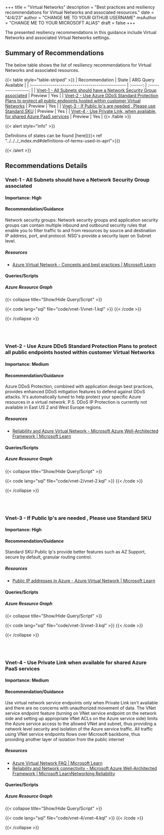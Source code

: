 +++
title = "Virtual Networks"
description = "Best practices and resiliency recommendations for Virtual Networks and associated resources."
date = "4/4/23"
author = "CHANGE ME TO YOUR GITHUB USERNAME"
msAuthor = "CHANGE ME TO YOUR MICROSOFT ALIAS"
draft = false
+++

The presented resiliency recommendations in this guidance include Virtual Networks and associated Virtual Networks settings.

## Summary of Recommendations

The below table shows the list of resiliency recommendations for Virtual Networks and associated resources.

{{< table style="table-striped" >}}
| Recommendation                                    |  State   | ARG Query Available |
| :------------------------------------------------ | :------: | :-----------------: |
| [Vnet-1 - All Subnets should have a Network Security Group associated](#vnet-1---all-subnets-should-have-a-network-security-group-associated) | Preview  |         Yes         |
| [Vnet-2 - Use Azure DDoS Standard Protection Plans to protect all public endpoints hosted within customer Virtual Networks](#vnet-2---use-azure-ddos-standard-protection-plans-to-protect-all-public-endpoints-hosted-within-customer-virtual-networks) | Preview |         Yes          |
| [Vnet-3 - If Public Ip's are needed , Please use Standard SKU](#vnet-3---if-public-ips-are-needed--please-use-standard-sku) | Preview  |         Yes         |
| [Vnet-4 - Use Private Link, when available, for shared Azure PaaS services](#vnet-4---use-private-link-when-available-for-shared-azure-paas-services) | Preview  |         Yes         |
{{< /table >}}

{{< alert style="info" >}}

Definitions of states can be found [here]({{< ref "../../../_index.md#definitions-of-terms-used-in-aprl">}})

{{< /alert >}}

## Recommendations Details

### Vnet-1 - All Subnets should have a Network Security Group associated

#### Importance: High

#### Recommendation/Guidance

Network security groups: Network security groups and application security groups can contain multiple inbound and outbound security rules that enable you to filter traffic to and from resources by source and destination IP address, port, and protocol. NSG's provide a security layer on Subnet level.

##### Resources

- [Azure Virtual Network - Concepts and best practices | Microsoft Learn](https://learn.microsoft.com/en-us/azure/virtual-network/concepts-and-best-practices)

#### Queries/Scripts

##### Azure Resource Graph

{{< collapse title="Show/Hide Query/Script" >}}

{{< code lang="sql" file="code/vnet-1/vnet-1.kql" >}} {{< /code >}}

{{< /collapse >}}

<br><br>

### Vnet-2 - Use Azure DDoS Standard Protection Plans to protect all public endpoints hosted within customer Virtual Networks

#### Importance: Medium

#### Recommendation/Guidance

Azure DDoS Protection, combined with application design best practices, provides enhanced DDoS mitigation features to defend against DDoS attacks. It's automatically tuned to help protect your specific Azure resources in a virtual network. P.S.  DDoS IP Protection is currently not available in East US 2 and West Europe regions.

##### Resources

- [Reliability and Azure Virtual Network - Microsoft Azure Well-Architected Framework | Microsoft Learn](https://learn.microsoft.com/en-us/azure/architecture/framework/services/networking/azure-virtual-network/reliability)

#### Queries/Scripts

##### Azure Resource Graph

{{< collapse title="Show/Hide Query/Script" >}}

{{< code lang="sql" file="code/vnet-2/vnet-2.kql" >}} {{< /code >}}

{{< /collapse >}}

<br><br>

### Vnet-3 - If Public Ip's are needed , Please use Standard SKU

#### Importance: High

#### Recommendation/Guidance

Standard SKU Public Ip's provide better features such as AZ Support, secure by default, granular routing control.

##### Resources

- [Public IP addresses in Azure - Azure Virtual Network | Microsoft Learn](https://learn.microsoft.com/en-us/azure/virtual-network/ip-services/public-ip-addresses)

#### Queries/Scripts

##### Azure Resource Graph

{{< collapse title="Show/Hide Query/Script" >}}

{{< code lang="sql" file="code/vnet-3/vnet-3.kql" >}} {{< /code >}}

{{< /collapse >}}

<br><br>

### Vnet-4 - Use Private Link when available for shared Azure PaaS services

#### Importance: Medium

#### Recommendation/Guidance

Use virtual network service endpoints only when Private Link isn't available and there are no concerns with unauthorized movement of data. The VNet service endpoint feature (turning on VNet service endpoint on the network side and setting up appropriate VNet ACLs on the Azure service side) limits the Azure service access to the allowed VNet and subnet, thus providing a network level security and isolation of the Azure service traffic. All traffic using VNet service endpoints flows over Microsoft backbone, thus providing another layer of isolation from the public internet

##### Resources

- [Azure Virtual Network FAQ | Microsoft Learn](https://learn.microsoft.com/en-us/azure/virtual-network/virtual-networks-faq)
- [Reliability and Network connectivity - Microsoft Azure Well-Architected Framework | Microsoft LearnNetworking Reliability](https://learn.microsoft.com/en-us/azure/architecture/framework/services/networking/network-connectivity/reliability)

#### Queries/Scripts

##### Azure Resource Graph

{{< collapse title="Show/Hide Query/Script" >}}

{{< code lang="sql" file="code/vnet-4/vnet-4.kql" >}} {{< /code >}}

{{< /collapse >}}

<br><br>
